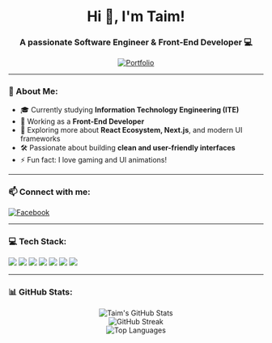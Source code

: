 <h1 align="center">Hi 👋, I'm Taim!</h1>
<h3 align="center">A passionate Software Engineer & Front-End Developer 💻</h3>

<p align="center">
  <a href="https://taimjr.netlify.app" target="_blank"><img src="https://img.shields.io/badge/🌐 Portfolio-taimjr.netlify.app-informational?style=for-the-badge&logo=google-chrome&logoColor=white" alt="Portfolio" /></a>
</p>

---

### 🚀 About Me:
- 🎓 Currently studying **Information Technology Engineering (ITE)**
- 💼 Working as a **Front-End Developer**
- 🌱 Exploring more about **React Ecosystem, Next.js**, and modern UI frameworks
- 🛠️ Passionate about building **clean and user-friendly interfaces**
- ⚡ Fun fact: I love gaming and UI animations!

---

### 📫 Connect with me:
<p>
  <a href="https://www.facebook.com/profile.php?id=100013225774315"><img src="https://img.shields.io/badge/Facebook-%231877F2.svg?style=for-the-badge&logo=Facebook&logoColor=white" alt="Facebook"/></a>
</p>

---

### 💻 Tech Stack:

<p>
  <img src="https://img.shields.io/badge/c++-%2300599C.svg?style=for-the-badge&logo=c%2B%2B&logoColor=white"/>
  <img src="https://img.shields.io/badge/html5-%23E34F26.svg?style=for-the-badge&logo=html5&logoColor=white"/>
  <img src="https://img.shields.io/badge/css3-%231572B6.svg?style=for-the-badge&logo=css3&logoColor=white"/>
  <img src="https://img.shields.io/badge/javascript-%23323330.svg?style=for-the-badge&logo=javascript&logoColor=%23F7DF1E"/>
  <img src="https://img.shields.io/badge/bootstrap-%238511FA.svg?style=for-the-badge&logo=bootstrap&logoColor=white"/>
  <img src="https://img.shields.io/badge/react-%2361DAFB.svg?style=for-the-badge&logo=react&logoColor=white"/>
  <img src="https://img.shields.io/badge/tailwind%20css-%2338B2AC.svg?style=for-the-badge&logo=tailwindcss&logoColor=white"/>
</p>

---

### 📊 GitHub Stats:

<p align="center">
  <img src="https://github-readme-stats.vercel.app/api?username=Taim-Gr&theme=highcontrast&hide_border=false&include_all_commits=true&count_private=true" alt="Taim's GitHub Stats" />
  <br/>
  <img src="https://github-readme-streak-stats.herokuapp.com/?user=Taim-Gr&theme=highcontrast&hide_border=false" alt="GitHub Streak"/>
  <br/>
  <img src="https://github-readme-stats.vercel.app/api/top-langs/?username=Taim-Gr&theme=highcontrast&hide_border=false&layout=compact" alt="Top Languages"/>
</p>


